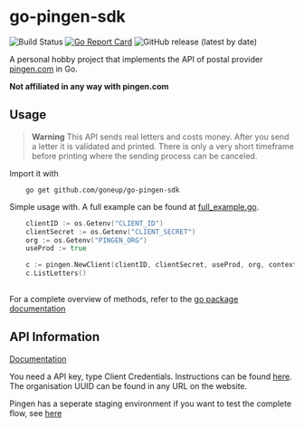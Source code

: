 # go-pingen-sdk
![Build Status](https://github.com/goneup/go-pingen-sdk/workflows/release/badge.svg)
[![Go Report Card](https://goreportcard.com/badge/github.com/goneup/go-pingen-sdk)](https://goreportcard.com/report/github.com/goneup/go-pingen-sdk)
![GitHub release (latest by date)](https://img.shields.io/github/v/release/goneup/go-pingen-sdk?style=plastic)


A personal hobby project that implements the API of postal provider [pingen.com](https://www.pingen.com) in Go.

**Not affiliated in any way with pingen.com**

## Usage
> **Warning**
> This API sends real letters and costs money. After you send a letter it is validated and printed.   There is only a very short timeframe before printing where the sending process can be canceled.

Import it with
```
    go get github.com/goneup/go-pingen-sdk
```

Simple usage with. A full example can be found at [full_example.go](examples/full_example.go).
```go
    clientID := os.Getenv("CLIENT_ID")
    clientSecret := os.Getenv("CLIENT_SECRET")
    org := os.Getenv("PINGEN_ORG")
    useProd := true

    c := pingen.NewClient(clientID, clientSecret, useProd, org, context.Background())
    c.ListLetters()
	
```

For a complete overview of methods, refer to the [go package documentation](https://pkg.go.dev/github.com/goneup/go-pingen-sdk) 

## API Information

[Documentation](https://api.v2.pingen.com/documentation)

You need a API key, type Client Credentials. Instructions can be found [here](https://api.v2.pingen.com/documentation#section/Authentication/How-to-obtain-a-Client-ID). The organisation UUID can be found in any URL on the website.

Pingen has a seperate staging environment if you want to test the complete flow, see [here](https://api.v2.pingen.com/documentation#section/Basics)

